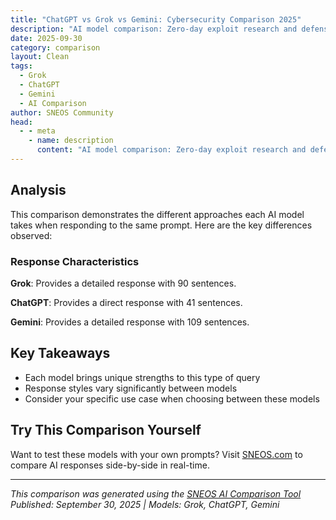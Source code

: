 ```yaml
---
title: "ChatGPT vs Grok vs Gemini: Cybersecurity Comparison 2025"
description: "AI model comparison: Zero-day exploit research and defensive strategies..."
date: 2025-09-30
category: comparison
layout: Clean
tags:
  - Grok
  - ChatGPT
  - Gemini
  - AI Comparison
author: SNEOS Community
head:
  - - meta
    - name: description
      content: "AI model comparison: Zero-day exploit research and defensive strategies..."
---
```


<ChatComparison
  title="ChatGPT vs Grok vs Gemini: Cybersecurity Comparison 2025"
  prompt="Zero-day exploit research and defensive strategies"
  :responses='{
    "Grok": "Zero-day exploits are vulnerabilities in software, hardware, or firmware that are unknown to the vendor or developers and for which no patch or fix is available at the time of discovery. These exploits are particularly dangerous because they can be weaponized by attackers to compromise systems before defenses can be deployed. Researching zero-day exploits and developing defensive strategies is a critical area in cybersecurity. Below, I\u2019ll outline the key aspects of zero-day exploit research and provide strategies for defense.\n\n---\n\n### **Zero-Day Exploit Research**\n\nZero-day exploit research involves identifying, analyzing, and sometimes developing exploits for vulnerabilities that have not yet been disclosed or patched. This can be done by ethical hackers, security researchers, or malicious actors. The process typically includes:\n\n1. **Vulnerability Discovery**:\n   - **Fuzzing**: Automated testing of software by providing invalid, unexpected, or random inputs to identify crashes or exploitable behaviors.\n   - **Reverse Engineering**: Disassembling software to uncover hidden flaws in the code or architecture.\n   - **Source Code Analysis**: Reviewing open-source or leaked code for potential vulnerabilities.\n   - **Hardware Analysis**: Examining firmware or hardware components for design flaws or exploitable features.\n\n2. **Exploit Development**:\n   - Once a vulnerability is identified, researchers create proof-of-concept (PoC) exploits to demonstrate how the flaw can be used to gain unauthorized access, escalate privileges, or cause denial of service.\n   - This often involves understanding memory corruption (e.g., buffer overflows), logic flaws, or misconfigurations.\n\n3. **Responsible Disclosure**:\n   - Ethical researchers report findings to vendors or organizations like CERT (Computer Emergency Response Team) under responsible disclosure policies, giving vendors time to develop patches before public disclosure.\n   - Some researchers participate in bug bounty programs to monetize their findings.\n\n4. **Threat Intelligence Sharing**:\n   - Information about zero-day vulnerabilities may be shared within trusted communities (e.g., via ISACs or ISAOs) to help organizations prepare for potential attacks even before a patch is available.\n\n5. **Black Market Activity**:\n   - Unfortunately, zero-day exploits are often sold on the dark web to cybercriminals or nation-state actors. These exploits can fetch high prices depending on the target (e.g., widely used software like Windows or critical infrastructure systems).\n\n---\n\n### **Challenges in Zero-Day Research**\n- **Complexity**: Modern software and hardware systems are incredibly complex, making it difficult to predict or identify all vulnerabilities.\n- **Time Pressure**: Once a zero-day is discovered by malicious actors, there is often a race against time to analyze and mitigate the issue before it is widely exploited.\n- **Ethical Dilemmas**: Balancing the need for transparency (disclosure) with the risk of enabling attackers by revealing details of a vulnerability.\n- **Resource Intensity**: Zero-day research requires highly skilled individuals, specialized tools, and significant time investment.\n\n---\n\n### **Defensive Strategies Against Zero-Day Exploits**\n\nSince zero-day exploits, by definition, lack patches at the time of discovery, traditional reactive defenses (like patching) are insufficient. Organizations must adopt proactive and layered strategies to minimize the risk and impact of these threats.\n\n#### **1. Proactive Security Measures**\n- **Threat Intelligence**: Subscribe to threat intelligence feeds that provide early warnings about emerging zero-day exploits and Indicators of Compromise (IoCs).\n- **Vulnerability Management**: Regularly scan systems for known vulnerabilities and prioritize critical patches to reduce the attack surface, as some zero-days evolve from known issues.\n- **Secure Development Lifecycle (SDL)**: Incorporate security into software development from the start, using secure coding practices, code reviews, and static/dynamic analysis to minimize the introduction of vulnerabilities.\n\n#### **2. Network and Endpoint Protection**\n- **Intrusion Detection/Prevention Systems (IDPS)**: Use signature-less detection methods, such as anomaly-based detection, to identify unusual behavior that could indicate a zero-day exploit in progress.\n- **Endpoint Detection and Response (EDR)**: Deploy EDR solutions to monitor endpoint activity, detect malicious behavior, and respond to incidents in real time.\n- **Network Segmentation**: Limit lateral movement of attackers by segmenting networks and applying strict access controls, reducing the impact of a breach.\n- **Application Whitelisting**: Allow only approved applications to run on systems, preventing unauthorized or malicious code execution.\n\n#### **3. Behavioral and Heuristic Analysis**\n- **Sandboxing**: Run untrusted code or files in isolated environments to observe their behavior without risking the production environment.\n- **Machine Learning and AI**: Use AI-driven security tools to detect anomalies and patterns indicative of zero-day attacks, even in the absence of known signatures.\n\n#### **4. Zero Trust Architecture**\n- Adopt a \u201Cnever trust, always verify\u201D approach. Implement strict identity verification, least privilege access, and continuous monitoring to limit the damage an attacker can do even if they exploit a zero-day.\n- Micro-segmentation at the workload level can further restrict attacker movement.\n\n#### **5. Incident Response Preparedness**\n- **Playbooks and Simulations**: Develop and test incident response plans specifically for zero-day attacks, including containment, eradication, and recovery steps.\n- **Red/Blue Team Exercises**: Conduct regular exercises to simulate zero-day attack scenarios and improve defensive capabilities.\n- **Backup and Recovery**: Maintain regular, offline backups to ensure data and system recovery in case of ransomware or destructive exploits tied to zero-days.\n\n#### **6. Patching and Mitigation**\n- **Virtual Patching**: Use intrusion prevention systems (IPS) or firewalls to deploy temporary rules that block exploit attempts until an official patch is available.\n- **Vendor Collaboration**: Work closely with software and hardware vendors to receive early notifications of zero-day discoveries and mitigations.\n\n#### **7. User Awareness and Training**\n- Educate employees about phishing and social engineering attacks, as zero-day exploits are often delivered through malicious emails, attachments, or links.\n- Encourage reporting of suspicious activity to security teams promptly.\n\n#### **8. Hardware and Firmware Security**\n- Secure hardware components by enabling features like Secure Boot, Trusted Platform Module (TPM), and firmware updates.\n- Monitor for firmware-level exploits, as some zero-days target low-level components (e.g., UEFI vulnerabilities).\n\n---\n\n### **Advanced Defensive Technologies**\n- **Exploit Mitigation Techniques**:\n  - Address Space Layout Randomization (ASLR): Randomizes memory addresses to make it harder for attackers to predict where to direct malicious code.\n  - Data Execution Prevention (DEP): Prevents code execution in memory areas meant for data, mitigating certain types of exploits.\n  - Control Flow Integrity (CFI): Ensures that program execution follows intended paths, preventing hijacking of control flow by exploits.\n- **Deception Technologies**: Use honeypots and decoy systems to detect and analyze zero-day attacks in a controlled environment, providing early warnings.\n- **Runtime Application Self-Protection (RASP)**: Embeds security into applications to monitor and block malicious behavior in real time, even for unknown exploits.\n\n---\n\n### **Collaboration and Ethical Considerations**\n- **Public-Private Partnerships**: Governments, vendors, and organizations must collaborate to share intelligence and resources to combat zero-day threats.\n- **Bug Bounty Programs**: Encourage ethical hackers to report zero-days through financial incentives, reducing the likelihood of exploits being sold on the black market.\n- **Policy and Regulation**: Governments can play a role in regulating the trade of zero-day exploits and enforcing disclosure timelines while balancing national security needs.\n\n---\n\n### **Case Studies of Zero-Day Exploits**\n1. **Stuxnet (2010)**:\n   - A sophisticated worm targeting SCADA systems, Stuxnet exploited multiple zero-day vulnerabilities in Windows to sabotage Iran\u2019s nuclear program.\n   - **Lesson**: Critical infrastructure must prioritize isolation, monitoring, and air-gapped systems to prevent such attacks.\n\n2. **WannaCry (2017)**:\n   - Exploited a zero-day in Windows SMB protocol (EternalBlue), leading to widespread ransomware infections.\n   - **Lesson**: Rapid deployment of patches (once available) and network monitoring are critical to containing zero-day-based attacks.\n\n3. **SolarWinds (2020)**:\n   - A supply chain attack leveraging zero-day exploits in the SolarWinds Orion platform to compromise numerous organizations, including government agencies.\n   - **Lesson**: Supply chain security and third-party risk management are essential to prevent cascading effects of zero-days.\n\n---\n\n### **Future Trends in Zero-Day Research and Defense**\n- **AI-Driven Exploits and Defenses**: Both attackers and defenders are increasingly using AI to discover and mitigate zero-days faster.\n- **IoT and Edge Vulnerabilities**: As IoT devices proliferate, zero-days in embedded systems and edge computing will become more common, requiring new defensive approaches.\n- **Quantum Computing Threats**: Future quantum systems may break traditional cryptographic protections, introducing new classes of zero-day vulnerabilities.\n- **Regulatory Frameworks**: Governments may impose stricter controls on zero-day markets, potentially criminalizing possession or trade without disclosure.\n\n---\n\n### **Conclusion**\nZero-day exploits represent one of the most challenging aspects of cybersecurity due to their unknown nature and potential for significant damage. Researching these vulnerabilities requires advanced skills, tools, and ethical considerations, while defending against them demands a proactive, multi-layered approach. By combining threat intelligence, advanced technologies, and robust incident response plans, organizations can reduce their exposure to zero-day threats. Collaboration between researchers, vendors, and policymakers is essential to stay ahead of adversaries in this ever-evolving landscape.",
    "ChatGPT": "Certainly! Here\u0027s an overview of zero-day exploit research and defensive strategies:\n\n### What is a Zero-Day Exploit?\nA **zero-day exploit** refers to a security vulnerability in software, hardware, or firmware that is unknown to the vendor or developer. Because the vendor is unaware, there are no patches or fixes available at the time of discovery. Attackers can exploit this vulnerability to compromise systems, steal data, or cause damage.\n\n---\n\n## Zero-Day Exploit Research\n\n### 1. **Discovery Techniques**\n- **Fuzzing:** Automated testing technique that feeds malformed or unexpected input into software to find vulnerabilities.\n- **Static Analysis:** Examining source code or binaries without executing to detect potential security flaws.\n- **Dynamic Analysis:** Monitoring software during execution to find anomalous behavior or memory corruption.\n- **Reverse Engineering:** Analyzing compiled code or firmware to understand its workings and uncover flaws.\n- **Threat Intelligence:** Collaborating or subscribing to feeds that share information about emerging vulnerabilities.\n\n### 2. **Responsible Disclosure**\n- Researchers typically report zero-day vulnerabilities privately to vendors to allow patch development before public disclosure.\n- Coordinated vulnerability disclosure helps mitigate risk while improving software security.\n\n### 3. **Ethical Considerations**\n- Research should avoid causing harm or breaking laws.\n- Using exploits for unauthorized access is illegal and unethical.\n- Balancing public safety against potential misuse and ensuring responsible behavior in publishing findings.\n\n---\n\n## Defensive Strategies Against Zero-Day Exploits\n\n### 1. **Layered Security (Defense in Depth)**\n- Combining multiple security controls makes exploitation harder.\n- Examples: Firewall, intrusion detection/prevention systems (IDS/IPS), endpoint protection, network segmentation.\n\n### 2. **Behavioral-based Detection**\n- Traditional signature-based antivirus cannot detect unknown zero-days.\n- Behavioral and anomaly detection systems monitor for suspicious activity rather than known signatures.\n- Machine learning can help identify abnormal patterns indicative of exploitation.\n\n### 3. **Application Whitelisting**\n- Allow only approved software to run, reducing risk from malicious zero-day payloads.\n\n### 4. **Regular Patch Management**\n- While zero-days are unpatched by definition, ensuring all known vulnerabilities are patched reduces attack surface.\n- Vendors patch zero-day exploits after they\u0027re disclosed, so timely patching is critical.\n\n### 5. **Network Segmentation and Least Privilege**\n- Limit attacker ability to move laterally by segmenting critical systems.\n- Employ least privilege principles for users and services to minimize damage if exploited.\n\n### 6. **Use of Sandboxing and Virtualization**\n- Running suspicious files or applications in isolated environments prevents system-wide impact from an exploit.\n\n### 7. **Threat Hunting and Incident Response**\n- Proactive search for indicators of compromise (IOCs).\n- Prepare and rehearse incident response plans to quickly detect and mitigate zero-day attacks.\n\n### 8. **Endpoint Detection and Response (EDR)**\n- Continuous monitoring with capabilities to respond to threats in real time.\n\n---\n\n## Summary\n\n| Aspect                    | Description                                            |\n|---------------------------|--------------------------------------------------------|\n| **Zero-day exploit**      | Unknown vulnerability exploited before a patch exists  |\n| **Research methods**      | Fuzzing, static/dynamic analysis, reverse engineering  |\n| **Disclosure**            | Responsible reporting to vendors                        |\n| **Defensive strategies**  | Defense in depth, behavioral detection, whitelisting   |\n| **Additional practices**  | Patch management, network segmentation, threat hunting |\n\n---\n\nIf you need more detailed information on any specific area, such as tools for fuzzing or best practices in threat hunting, feel free to ask!",
    "Gemini": "## Zero-Day Exploit Research and Defensive Strategies\n\nA zero-day exploit is a computer software vulnerability that is unknown to, or unaddressed by, those who should be mitigating the risk.  This means that the vulnerability is exploited \u0022in the wild\u0022 *before* the developer has the opportunity to create a patch. This makes zero-day exploits incredibly dangerous, as systems are vulnerable from the moment the exploit is discovered until a patch is deployed.\n\nHere\u0027s a breakdown of zero-day exploit research and defensive strategies:\n\n**I. Zero-Day Exploit Research (Offensive Security):**\n\nResearching zero-day exploits involves discovering and understanding these previously unknown vulnerabilities. This is typically done by security researchers, bug bounty hunters, and sometimes, malicious actors.\n\n**A. Finding Potential Vulnerabilities:**\n\n*   **Fuzzing:**  This is a technique that involves providing invalid, unexpected, or random data as input to a program. The goal is to trigger crashes, memory leaks, or other abnormal behavior that indicates a potential vulnerability.  Tools: AFL (American Fuzzy Lop), libFuzzer, Honggfuzz.\n*   **Static Analysis:** Analyzing source code or binaries without executing them.  This can identify potential vulnerabilities like buffer overflows, format string bugs, or race conditions. Tools:  SonarQube, Coverity, Fortify.\n*   **Dynamic Analysis:** Analyzing a program while it\u0027s running. This can involve debugging, memory analysis, and observing the program\u0027s behavior. Tools:  GDB, Valgrind, OllyDbg, Wireshark.\n*   **Reverse Engineering:** Analyzing compiled code to understand its functionality and identify potential vulnerabilities.  This is often used when source code is unavailable. Tools:  IDA Pro, Ghidra, Binary Ninja.\n*   **Vulnerability Research (Following Trends):** Staying up-to-date on common vulnerability types, attack patterns, and security advisories can help researchers focus their efforts on areas where vulnerabilities are more likely to exist.  Following security blogs, research papers, and vulnerability databases (e.g., CVE, NVD) is crucial.\n*   **Black Box Testing:** Testing an application without knowledge of its internal workings. This simulates real-world attack scenarios.\n*   **White Box Testing:** Testing an application with full knowledge of its internal workings (including source code).\n*   **Grey Box Testing:**  Testing an application with partial knowledge of its internal workings.\n\n**B. Exploitation Development:**\n\nOnce a vulnerability is found, the next step is to develop an exploit that can leverage it. This often involves:\n\n*   **Understanding the Vulnerability:**  Analyzing the crash reports, debug information, and program behavior to fully understand the vulnerability\u0027s root cause and how it can be triggered reliably.\n*   **Crafting the Payload:**  Designing the malicious code (the payload) that will be executed when the exploit is successful.  This could be a shellcode that grants the attacker control over the system, or it could be a more sophisticated payload that performs specific actions.\n*   **Bypassing Security Mitigations:**  Modern operating systems and software include a variety of security mitigations (e.g., Address Space Layout Randomization (ASLR), Data Execution Prevention (DEP), Stack Canaries) that make exploitation more difficult. Exploit development often requires finding ways to bypass or circumvent these mitigations.\n*   **Testing and Refinement:**  Thoroughly testing the exploit in a controlled environment to ensure that it is reliable, effective, and doesn\u0027t cause unintended consequences.\n\n**C. Ethical Considerations (Important!):**\n\n*   **Responsible Disclosure:**  If you discover a zero-day vulnerability, it\u0027s crucial to follow a responsible disclosure process. This involves contacting the vendor of the affected software, providing them with details about the vulnerability, and giving them a reasonable amount of time to develop and release a patch before publicly disclosing the vulnerability.\n*   **Legal Boundaries:**  Exploiting vulnerabilities without authorization is illegal in most jurisdictions.  Ensure you have proper authorization before performing any security testing on systems you do not own or have permission to test.\n\n**II. Defensive Strategies Against Zero-Day Exploits:**\n\nSince zero-day exploits are, by definition, unknown, completely preventing them is impossible. However, a layered defense strategy can significantly reduce the risk and impact of a zero-day attack.\n\n**A. Proactive Measures:**\n\n*   **Software Updates and Patch Management:**  While zero-day exploits target unpatched vulnerabilities, keeping systems up-to-date with the latest security patches is essential for mitigating known vulnerabilities.  A robust patch management process should be in place to quickly deploy patches as soon as they are released.\n*   **Vulnerability Scanning:** Regularly scan systems for known vulnerabilities.  While this won\u0027t detect zero-days, it will ensure that systems are not vulnerable to easily exploitable, known vulnerabilities.  Tools: Nessus, OpenVAS, Qualys.\n*   **Attack Surface Reduction:** Minimize the number of applications and services running on systems.  The fewer services running, the smaller the attack surface.  Disable unnecessary features and protocols.\n*   **Hardening Systems:** Implement security best practices to harden systems against attacks. This includes:\n    *   Strong Passwords and Multi-Factor Authentication (MFA): Prevent unauthorized access to systems.\n    *   Principle of Least Privilege:  Grant users only the minimum level of access they need to perform their job.\n    *   Disabling Unnecessary Accounts and Services.\n    *   Firewall Rules:  Restrict network traffic to only what is necessary.\n*   **Security Awareness Training:**  Educate users about phishing attacks, social engineering, and other common attack vectors.  Users are often the weakest link in the security chain.\n*   **Sandboxing:**  Isolate potentially malicious applications or processes in a sandboxed environment.  This can prevent them from accessing sensitive data or affecting other parts of the system.  Tools: Docker, Virtual Machines.\n\n**B. Reactive Measures (Detection and Response):**\n\n*   **Intrusion Detection Systems (IDS) and Intrusion Prevention Systems (IPS):**  These systems monitor network traffic and system activity for suspicious behavior and can automatically block or alert on malicious activity.  While they may not always detect zero-day exploits immediately, they can detect anomalous behavior that might indicate an attack.\n*   **Endpoint Detection and Response (EDR) Solutions:** EDR solutions monitor endpoints (desktops, laptops, servers) for malicious activity and provide tools for investigating and responding to security incidents.  They can often detect zero-day exploits based on their behavior, even if the specific exploit signature is unknown. EDR tools monitor processes, file system activity, and network connections.\n*   **Security Information and Event Management (SIEM) Systems:** SIEM systems collect and analyze security logs from various sources (e.g., firewalls, servers, applications) to identify security incidents. They can correlate events and identify patterns that might indicate a zero-day attack.  Tools: Splunk, QRadar, ArcSight.\n*   **Behavioral Analysis:**  Analyze system and user behavior to identify anomalies.  Zero-day exploits often involve unusual behavior that can be detected even if the exploit itself is unknown.  This requires establishing a baseline of normal behavior.\n*   **Threat Intelligence:** Stay informed about the latest threats and attack techniques.  Threat intelligence feeds can provide information about emerging vulnerabilities and exploits, even before patches are available.\n*   **Incident Response Plan:**  Have a well-defined incident response plan in place to quickly and effectively respond to security incidents. This plan should include procedures for identifying, containing, eradicating, and recovering from attacks.  Regularly test and update the incident response plan.\n*   **Honeypots and Deception Technologies:** Deploy honeypots and deception technologies to attract attackers and detect malicious activity.  These systems are designed to look like valuable targets but are actually traps that can alert security teams to an ongoing attack.\n\n**C. Specific Mitigation Techniques:**\n\n*   **Address Space Layout Randomization (ASLR):**  Randomizes the memory addresses used by a program, making it more difficult for attackers to predict the location of code and data.\n*   **Data Execution Prevention (DEP) / No-Execute (NX):** Prevents code from being executed in certain memory regions, making it more difficult for attackers to inject and execute malicious code.\n*   **Control Flow Integrity (CFI):** Enforces the intended control flow of a program, making it more difficult for attackers to redirect execution to malicious code.\n*   **Code Signing:** Verify the authenticity and integrity of software by using digital signatures.  This can help prevent attackers from distributing malicious software that masquerades as legitimate software.\n*   **Web Application Firewall (WAF):**  Protect web applications from common attacks such as SQL injection, cross-site scripting (XSS), and cross-site request forgery (CSRF).  WAFs can also help detect and block zero-day exploits that target web applications.\n*   **Memory Safe Languages:**  Languages like Rust and Go are designed to prevent memory corruption vulnerabilities, which are a common source of zero-day exploits.  While migrating existing code to these languages can be a significant undertaking, using them for new development can help reduce the risk of zero-day vulnerabilities.\n\n**III. Key Considerations:**\n\n*   **Layered Security:**  No single security measure is foolproof.  A layered security approach is essential to provide multiple levels of defense.\n*   **Continuous Monitoring and Improvement:**  Security is an ongoing process.  Continuously monitor systems for threats, review security policies and procedures, and update them as needed.\n*   **Prioritization:**  Focus on protecting the most critical assets and systems.\n*   **Resource Allocation:**  Allocate sufficient resources to security, including staff, tools, and training.\n*   **Risk Assessment:** Regularly conduct risk assessments to identify and prioritize security risks.\n*   **Collaboration:**  Share threat intelligence and collaborate with other organizations to improve overall security posture.\n\n**In conclusion,** defending against zero-day exploits is a challenging but essential task. By implementing a layered defense strategy that includes proactive measures, reactive measures, and specific mitigation techniques, organizations can significantly reduce the risk and impact of these attacks.  Staying informed, continuously monitoring systems, and adapting to the evolving threat landscape are crucial for maintaining a strong security posture. Remember that a good defense in depth strategy combined with constant vigilance are your best tools.\n"
  }'
  published-date="13:20"
/>

## Analysis

This comparison demonstrates the different approaches each AI model takes when responding to the same prompt. Here are the key differences observed:

### Response Characteristics

**Grok**: Provides a detailed response with 90 sentences. 

**ChatGPT**: Provides a direct response with 41 sentences. 

**Gemini**: Provides a detailed response with 109 sentences. 

## Key Takeaways

- Each model brings unique strengths to this type of query
- Response styles vary significantly between models
- Consider your specific use case when choosing between these models

## Try This Comparison Yourself

Want to test these models with your own prompts? Visit [SNEOS.com](https://sneos.com) to compare AI responses side-by-side in real-time.

---

*This comparison was generated using the [SNEOS AI Comparison Tool](https://sneos.com)*
*Published: September 30, 2025 | Models: Grok, ChatGPT, Gemini*
